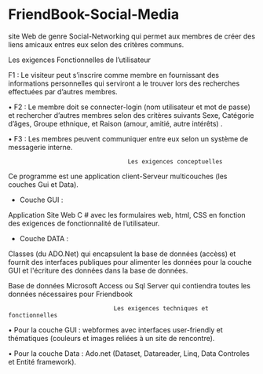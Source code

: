 # FriendBook-Social-Media
site Web de genre Social-Networking qui permet aux membres de créer des liens amicaux entres eux selon des critères communs. 


Les exigences Fonctionnelles de l’utilisateur

F1 : Le visiteur peut s’inscrire comme membre en fournissant des
informations personnelles qui serviront a le trouver lors des recherches
effectuées par d’autres membres.


• F2 : Le membre doit se connecter-login (nom utilisateur et mot de passe) et
rechercher d’autres membres selon des critères suivants Sexe, Catégorie
d’âges, Groupe ethnique, et Raison (amour, amitié, autre intérêts) .


• F3 : Les membres peuvent communiquer entre eux selon un système de
messagerie interne.



                                      Les exigences conceptuelles


Ce programme est une application client-Serveur multicouches (les couches
Gui et Data).


- Couche GUI :

Application Site Web C # avec les formulaires web, html, CSS en fonction des
exigences de fonctionnalité de l’utilisateur.



- Couche DATA :

Classes (du ADO.Net) qui encapsulent la base de données (accèss) et fournit des
interfaces publiques pour alimenter les données pour la couche GUI et l'écriture
des données dans la base de données.

Base de données Microsoft Access ou Sql Server qui contiendra toutes les données
nécessaires pour Friendbook


                                  Les exigences techniques et fonctionnelles



• Pour la couche GUI : 
 webformes avec interfaces user-friendly et
thématiques (couleurs et images reliées à un site de rencontre).

• Pour la couche Data :
 Ado.net (Dataset, Datareader, Linq, Data
Controles et Entité framework).
